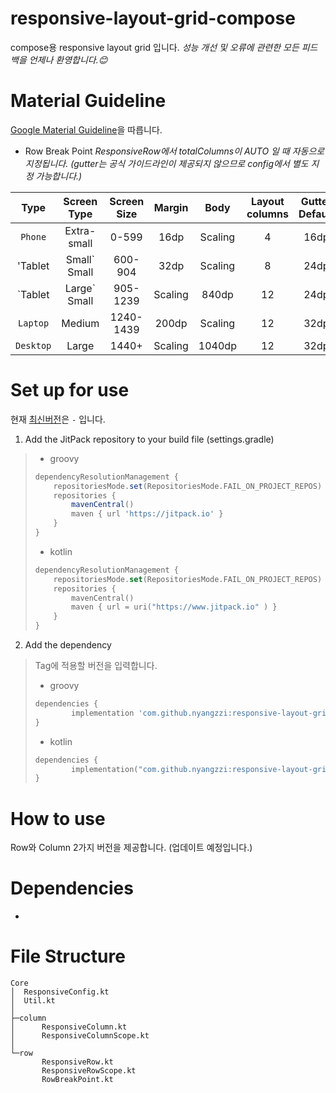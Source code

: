 # responsive-layout-grid-compose
compose용 responsive layout grid 입니다. 
_성능 개선 및 오류에 관련한 모든 피드백을 언제나 환영합니다.😊_

# Material Guideline
[Google Material Guideline](https://m2.material.io/design/layout/responsive-layout-grid.html)을 따릅니다.

* Row Break Point
_ResponsiveRow에서 totalColumns이 AUTO 일 때 자동으로 지정됩니다.
(gutter는 공식 가이드라인이 제공되지 않으므로 config에서 별도 지정 가능합니다.)_

|Type|Screen Type|Screen Size|Margin|Body|Layout columns|Gutter Default|
|:---:|:---:|:---:|:---:|:---:|:---:|:---:|
|`Phone` | Extra-small | 0-599 | 16dp | Scaling | 4 | 16dp|
|'Tablet | Small` Small | 600-904 | 32dp | Scaling | 8 | 24dp|
|`Tablet | Large` Small | 905-1239 | Scaling | 840dp | 12 | 24dp|
|`Laptop` | Medium | 1240-1439 | 200dp | Scaling | 12 | 32dp|
|`Desktop` | Large | 1440+ | Scaling | 1040dp | 12 | 32dp|


# Set up for use
현재 [최신버전](https://jitpack.io/#nyangzzi/responsive-layout-grid-compose)은 `-` 입니다.
<br>
1. Add the JitPack repository to your build file (settings.gradle)
>	* groovy
>	```groovy
>	dependencyResolutionManagement {
>		repositoriesMode.set(RepositoriesMode.FAIL_ON_PROJECT_REPOS)
>		repositories {
>			mavenCentral()
>			maven { url 'https://jitpack.io' }
>		}
>	}
>	```
>
>	* kotlin
>	```kotlin
>	dependencyResolutionManagement {
>		repositoriesMode.set(RepositoriesMode.FAIL_ON_PROJECT_REPOS)
>		repositories {
>			mavenCentral()
>			maven { url = uri("https://www.jitpack.io" ) }
>		}
>	}
>	```

2. Add the dependency 
> Tag에 적용할 버전을 입력합니다.
>	* groovy
>	```groovy
>	dependencies {
>	        implementation 'com.github.nyangzzi:responsive-layout-grid-compose:Tag'
>	}
>	```
>
>	* kotlin
>	```kotlin
>	dependencies {
>	        implementation("com.github.nyangzzi:responsive-layout-grid-compose:Tag")
>	}
>	```


# How to use
Row와 Column 2가지 버전을 제공합니다.
(업데이트 예정입니다.)


# Dependencies
* 

# File Structure
```
Core
│  ResponsiveConfig.kt
│  Util.kt
│  
├─column
│      ResponsiveColumn.kt
│      ResponsiveColumnScope.kt
│      
└─row
       ResponsiveRow.kt
       ResponsiveRowScope.kt
       RowBreakPoint.kt
```


